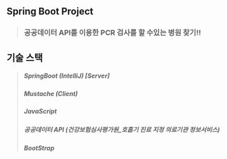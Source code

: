 ## Spring Boot Project

> ### 공공데이터 API를 이용한 PCR 검사를 할 수있는 병원 찾기!!

## 기술 스택
> ##### SpringBoot (IntelliJ) [Server]
> ##### Mustache (Client)
> ##### JavaScript
> ##### 공공데이터 API (건강보험심사평가원_호흡기 진료 지정 의료기관 정보서비스)
> ##### BootStrap

##
